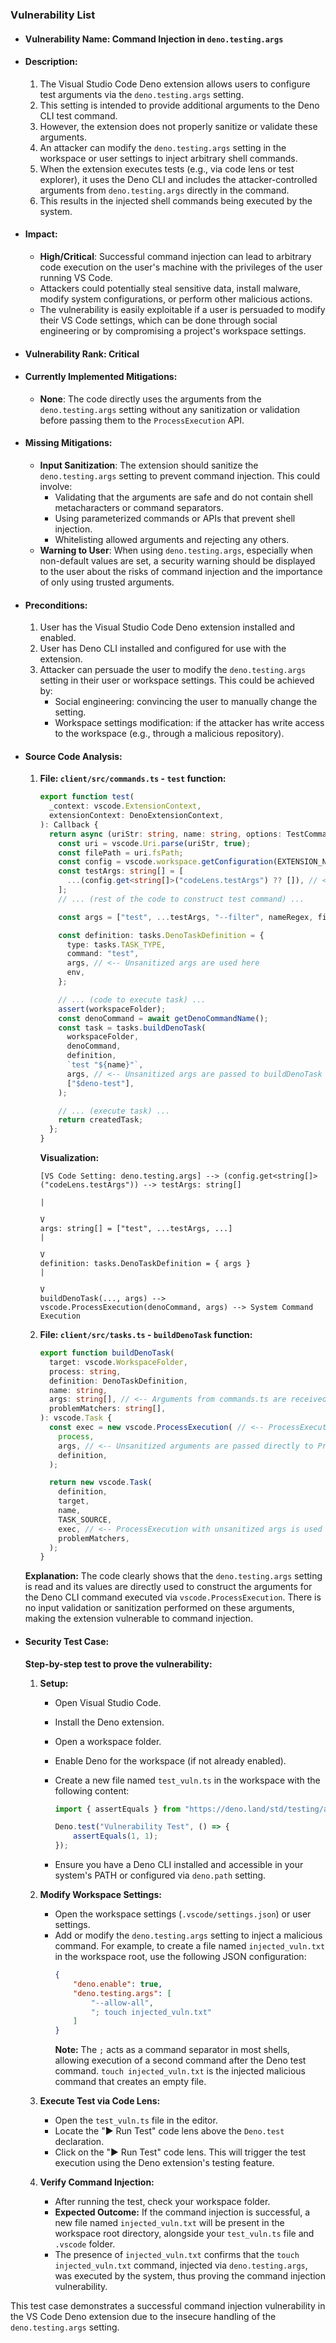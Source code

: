 ### Vulnerability List

*   #### Vulnerability Name: Command Injection in `deno.testing.args`

*   #### Description:
    1.  The Visual Studio Code Deno extension allows users to configure test arguments via the `deno.testing.args` setting.
    2.  This setting is intended to provide additional arguments to the Deno CLI test command.
    3.  However, the extension does not properly sanitize or validate these arguments.
    4.  An attacker can modify the `deno.testing.args` setting in the workspace or user settings to inject arbitrary shell commands.
    5.  When the extension executes tests (e.g., via code lens or test explorer), it uses the Deno CLI and includes the attacker-controlled arguments from `deno.testing.args` directly in the command.
    6.  This results in the injected shell commands being executed by the system.

*   #### Impact:
    *   **High/Critical**: Successful command injection can lead to arbitrary code execution on the user's machine with the privileges of the user running VS Code.
    *   Attackers could potentially steal sensitive data, install malware, modify system configurations, or perform other malicious actions.
    *   The vulnerability is easily exploitable if a user is persuaded to modify their VS Code settings, which can be done through social engineering or by compromising a project's workspace settings.

*   #### Vulnerability Rank: Critical

*   #### Currently Implemented Mitigations:
    *   **None**: The code directly uses the arguments from the `deno.testing.args` setting without any sanitization or validation before passing them to the `ProcessExecution` API.

*   #### Missing Mitigations:
    *   **Input Sanitization**: The extension should sanitize the `deno.testing.args` setting to prevent command injection. This could involve:
        *   Validating that the arguments are safe and do not contain shell metacharacters or command separators.
        *   Using parameterized commands or APIs that prevent shell injection.
        *   Whitelisting allowed arguments and rejecting any others.
    *   **Warning to User**: When using `deno.testing.args`, especially when non-default values are set, a security warning should be displayed to the user about the risks of command injection and the importance of only using trusted arguments.

*   #### Preconditions:
    1.  User has the Visual Studio Code Deno extension installed and enabled.
    2.  User has Deno CLI installed and configured for use with the extension.
    3.  Attacker can persuade the user to modify the `deno.testing.args` setting in their user or workspace settings. This could be achieved by:
        *   Social engineering: convincing the user to manually change the setting.
        *   Workspace settings modification: if the attacker has write access to the workspace (e.g., through a malicious repository).

*   #### Source Code Analysis:

    1.  **File: `client/src/commands.ts` - `test` function:**
        ```typescript
        export function test(
          _context: vscode.ExtensionContext,
          extensionContext: DenoExtensionContext,
        ): Callback {
          return async (uriStr: string, name: string, options: TestCommandOptions) => {
            const uri = vscode.Uri.parse(uriStr, true);
            const filePath = uri.fsPath;
            const config = vscode.workspace.getConfiguration(EXTENSION_NS, uri);
            const testArgs: string[] = [
              ...(config.get<string[]>("codeLens.testArgs") ?? []), // <-- Vulnerable setting is read here
            ];
            // ... (rest of the code to construct test command) ...

            const args = ["test", ...testArgs, "--filter", nameRegex, filePath];

            const definition: tasks.DenoTaskDefinition = {
              type: tasks.TASK_TYPE,
              command: "test",
              args, // <-- Unsanitized args are used here
              env,
            };

            // ... (code to execute task) ...
            assert(workspaceFolder);
            const denoCommand = await getDenoCommandName();
            const task = tasks.buildDenoTask(
              workspaceFolder,
              denoCommand,
              definition,
              `test "${name}"`,
              args, // <-- Unsanitized args are passed to buildDenoTask
              ["$deno-test"],
            );

            // ... (execute task) ...
            return createdTask;
          };
        }
        ```
        **Visualization:**

        ```
        [VS Code Setting: deno.testing.args] --> (config.get<string[]>("codeLens.testArgs")) --> testArgs: string[]
                                                                                                    |
                                                                                                    V
        args: string[] = ["test", ...testArgs, ...]                                                |
                                                                                                    V
        definition: tasks.DenoTaskDefinition = { args }                                            |
                                                                                                    V
        buildDenoTask(..., args) --> vscode.ProcessExecution(denoCommand, args) --> System Command Execution
        ```

    2.  **File: `client/src/tasks.ts` - `buildDenoTask` function:**
        ```typescript
        export function buildDenoTask(
          target: vscode.WorkspaceFolder,
          process: string,
          definition: DenoTaskDefinition,
          name: string,
          args: string[], // <-- Arguments from commands.ts are received here
          problemMatchers: string[],
        ): vscode.Task {
          const exec = new vscode.ProcessExecution( // <-- ProcessExecution is created with unsanitized args
            process,
            args, // <-- Unsanitized arguments are passed directly to ProcessExecution
            definition,
          );

          return new vscode.Task(
            definition,
            target,
            name,
            TASK_SOURCE,
            exec, // <-- ProcessExecution with unsanitized args is used in Task
            problemMatchers,
          );
        }
        ```

    **Explanation:**
    The code clearly shows that the `deno.testing.args` setting is read and its values are directly used to construct the arguments for the Deno CLI command executed via `vscode.ProcessExecution`. There is no input validation or sanitization performed on these arguments, making the extension vulnerable to command injection.

*   #### Security Test Case:

    **Step-by-step test to prove the vulnerability:**

    1.  **Setup:**
        *   Open Visual Studio Code.
        *   Install the Deno extension.
        *   Open a workspace folder.
        *   Enable Deno for the workspace (if not already enabled).
        *   Create a new file named `test_vuln.ts` in the workspace with the following content:
            ```typescript
            import { assertEquals } from "https://deno.land/std/testing/asserts.ts";

            Deno.test("Vulnerability Test", () => {
                assertEquals(1, 1);
            });
            ```

        *   Ensure you have a Deno CLI installed and accessible in your system's PATH or configured via `deno.path` setting.

    2.  **Modify Workspace Settings:**
        *   Open the workspace settings (`.vscode/settings.json`) or user settings.
        *   Add or modify the `deno.testing.args` setting to inject a malicious command. For example, to create a file named `injected_vuln.txt` in the workspace root, use the following JSON configuration:
            ```json
            {
                "deno.enable": true,
                "deno.testing.args": [
                    "--allow-all",
                    "; touch injected_vuln.txt"
                ]
            }
            ```
            **Note:** The `;` acts as a command separator in most shells, allowing execution of a second command after the Deno test command. `touch injected_vuln.txt` is the injected malicious command that creates an empty file.

    3.  **Execute Test via Code Lens:**
        *   Open the `test_vuln.ts` file in the editor.
        *   Locate the "▶ Run Test" code lens above the `Deno.test` declaration.
        *   Click on the "▶ Run Test" code lens. This will trigger the test execution using the Deno extension's testing feature.

    4.  **Verify Command Injection:**
        *   After running the test, check your workspace folder.
        *   **Expected Outcome:** If the command injection is successful, a new file named `injected_vuln.txt` will be present in the workspace root directory, alongside your `test_vuln.ts` file and `.vscode` folder.
        *   The presence of `injected_vuln.txt` confirms that the `touch injected_vuln.txt` command, injected via `deno.testing.args`, was executed by the system, thus proving the command injection vulnerability.

This test case demonstrates a successful command injection vulnerability in the VS Code Deno extension due to the insecure handling of the `deno.testing.args` setting.
